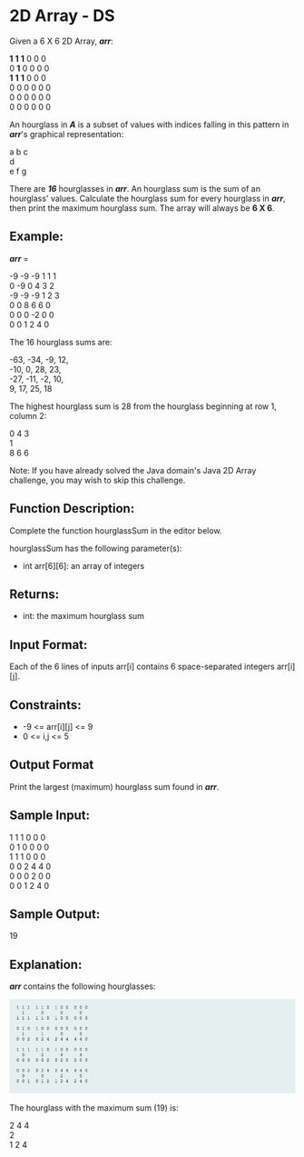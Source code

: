 # 2D Array - DS

Given a 6 X 6 2D Array, **_arr_**:

**1**  **1**  **1** 0 0 0\
0  **1** 0 0 0 0\
**1**  **1**  **1** 0 0 0\
0 0 0 0 0 0\
0 0 0 0 0 0\
0 0 0 0 0 0

An hourglass in **_A_** is a subset of values with indices falling in this pattern in **_arr_**'s graphical representation:

a b c\
  d\
e f g

There are **_16_** hourglasses in **_arr_**. An hourglass sum is the sum of an hourglass' values. Calculate the hourglass sum for every hourglass in **_arr_**, then print the maximum hourglass sum. The array will always be **6 X 6**.

## Example:
**_arr_** =

-9 -9 -9  1 1 1 \
 0 -9  0  4 3 2\
-9 -9 -9  1 2 3\
 0  0  8  6 6 0\
 0  0  0 -2 0 0\
 0  0  1  2 4 0

The 16 hourglass sums are:

-63, -34, -9, 12, \
-10,   0, 28, 23, \
-27, -11, -2, 10, \
  9,  17, 25, 18

The highest hourglass sum is 28 from the hourglass beginning at row 1, column 2:

0 4 3\
  1\
8 6 6

Note: If you have already solved the Java domain's Java 2D Array challenge, you may wish to skip this challenge.

## Function Description:

Complete the function hourglassSum in the editor below.

hourglassSum has the following parameter(s):
* int arr[6][6]: an array of integers

## Returns:

* int: the maximum hourglass sum
## Input Format:

Each of the 6 lines of inputs arr[i] contains 6 space-separated integers arr[i][j].

## Constraints:
* -9 <= arr[i][j] <= 9
* 0 <= i,j <= 5

## Output Format
Print the largest (maximum) hourglass sum found in **_arr_**.

## Sample Input:

1 1 1 0 0 0\
0 1 0 0 0 0\
1 1 1 0 0 0\
0 0 2 4 4 0\
0 0 0 2 0 0\
0 0 1 2 4 0

## Sample Output:

19
## Explanation:

**_arr_** contains the following hourglasses:

![explanation image](https://github.com/sabooshubham/hello-world/blob/master/hackerrank/arrays/2d_array_ds/explanation-hourglasssum.png "Explanation Image")

The hourglass with the maximum sum (19) is:

2 4 4\
  2\
1 2 4
